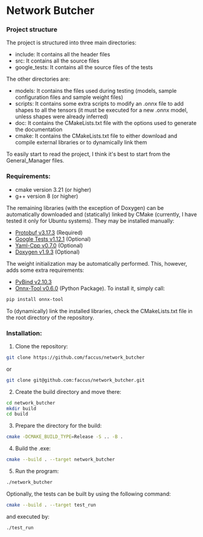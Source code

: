 # Network Butcher

### Project structure
The project is structured into three main directories:
- include: It contains all the header files
- src: It contains all the source files
- google_tests: It contains all the source files of the tests

The other directories are:
- models: It contains the files used during testing (models, sample configuration files and sample weight files)
- scripts: It contains some extra scripts to modify an .onnx file to add shapes to all the tensors (it must be executed for a new .onnx model, unless shapes were already inferred)
- doc: It contains the CMakeLists.txt file with the options used to generate the documentation
- cmake: It contains the CMakeLists.txt file to either download and compile external libraries or to dynamically link them

To easily start to read the project, I think it's best to start from the General_Manager files.

### Requirements:

- cmake version 3.21 (or higher)
- g++ version 8 (or higher)

The remaining libraries (with the exception of Doxygen) can be automatically downloaded and (statically) linked by CMake (currently, I have tested it only for Ubuntu systems). They may be installed manually:
- [Protobuf v3.17.3](https://github.com/protocolbuffers/protobuf/releases/tag/v3.17.3) (Required)
- [Google Tests v1.12.1](https://github.com/google/googletest/releases/tag/release-1.12.1) (Optional)
- [Yaml-Cpp v0.7.0](https://github.com/jbeder/yaml-cpp/releases/tag/yaml-cpp-0.7.0) (Optional)
- [Doxygen v1.9.3](https://github.com/doxygen/doxygen/releases/tag/Release_1_9_3) (Optional)

The weight initialization may be automatically performed. This, however, adds some extra requirements:
- [PyBind v2.10.3](https://github.com/pybind/pybind11/releases/tag/v2.10.3)
- [Onnx-Tool v0.6.0](https://github.com/ThanatosShinji/onnx-tool) (Python Package). To install it, simply call:
```bash
pip install onnx-tool
```


To (dynamically) link the installed libraries, check the CMakeLists.txt file in the root directory of the repository.

### Installation:

1. Clone the repository:
```bash
git clone https://github.com/faccus/network_butcher
```
or
```bash
git clone git@github.com:faccus/network_butcher.git
```
2. Create the build directory and move there:
```bash
cd network_butcher
mkdir build
cd build
```
3. Prepare the directory for the build:
```bash
cmake -DCMAKE_BUILD_TYPE=Release -S .. -B . 
```
4. Build the .exe:
```bash
cmake --build . --target network_butcher
```
5. Run the program:
```bash
./network_butcher
```

Optionally, the tests can be built by using the following command:
```bash
cmake --build . --target test_run
```
and executed by:
```bash
./test_run
```
